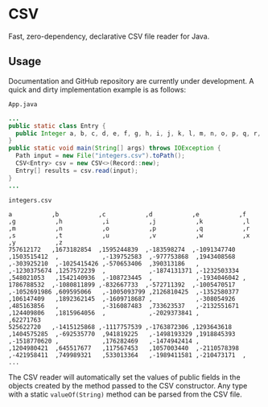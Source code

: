 # CSV
Fast, zero-dependency, declarative CSV file reader for Java.
## Usage
Documentation and GitHub repository are currently under development. A quick and dirty implementation example is as follows:

`App.java`
```java
...
public static class Entry {
  public Integer a, b, c, d, e, f, g, h, i, j, k, l, m, n, o, p, q, r, s, t, u, v, w, x, y, z;
}
public static void main(String[] args) throws IOException {  
  Path input = new File("integers.csv").toPath();
  CSV<Entry> csv = new CSV<>(Record::new);
  Entry[] results = csv.read(input);
}
...
```
`integers.csv`
```csv
a           ,b           ,c           ,d           ,e           ,f           ,g           ,h           ,i           ,j           ,k           ,l           ,m           ,n           ,o           ,p           ,q           ,r           ,s           ,t           ,u           ,v           ,w           ,x           ,y           ,z
757612172   ,1673182854  ,1595244839  ,-183598274  ,-1091347740 ,1503515412  ,            ,-139752583  ,-977753868  ,1943408568  ,-303925210  ,-1025415426 ,-570653406  ,390313186   ,            ,-1230375674 ,1257572239  ,            ,-1874131371 ,-1232503334 ,548021053   ,1542140936  ,-108723445  ,            ,-1934046042 ,
1786788532  ,-1080811899 ,-832667733  ,-572711392  ,-1005470517 ,-1052691986 ,609595066   ,-1005093799 ,2126810425  ,-1352580377 ,106147409   ,1892362145  ,-1609718687 ,            ,-308054926  ,485163856   ,            ,-316087483  ,733623537   ,-2132551671 ,124409806   ,1815964056  ,            ,-2029373841 ,            ,62271763
525622720   ,-1415125868 ,-1117757539 ,-1763872306 ,1293643618  ,1404575285  ,-692535770  ,941819225   ,-1498193329 ,1918845393  ,-1518770620 ,            ,176282469   ,-1474942414 ,            ,1204980421  ,645517677   ,117567453   ,1057003440  ,-2110578398 ,-421958411  ,749989321   ,533013364   ,-1989411581 ,-210473171  ,
...
```

The CSV reader will automatically set the values of public fields in the objects created by the method passed to the CSV constructor. Any type with a static `valueOf(String)` method can be parsed from the CSV file.
